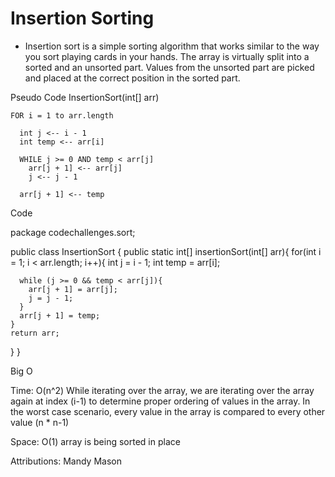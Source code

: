 # Insertion Sorting

- Insertion sort is a simple sorting algorithm that works similar to the way you sort playing cards in your hands. The array is virtually split into a sorted and an unsorted part. Values from the unsorted part are picked and placed at the correct position in the sorted part.

[//]: # (feeksforgeeks)

Pseudo Code
InsertionSort(int[] arr)

    FOR i = 1 to arr.length

      int j <-- i - 1
      int temp <-- arr[i]

      WHILE j >= 0 AND temp < arr[j]
        arr[j + 1] <-- arr[j]
        j <-- j - 1

      arr[j + 1] <-- temp

Code

package codechallenges.sort;

public class InsertionSort {
public static int[] insertionSort(int[] arr){
for(int i = 1; i < arr.length; i++){
int j = i - 1;
int temp = arr[i];

      while (j >= 0 && temp < arr[j]){
        arr[j + 1] = arr[j];
        j = j - 1;
      }
      arr[j + 1] = temp;
    }
    return arr;
}
}

Big O

Time: O(n^2) While iterating over the array, we are iterating over the array again at index (i-1) to determine proper ordering of values in the array. In the worst case scenario, every value in the array is compared to every other value (n * n-1)

Space: O(1) array is being sorted in place


Attributions: Mandy Mason
